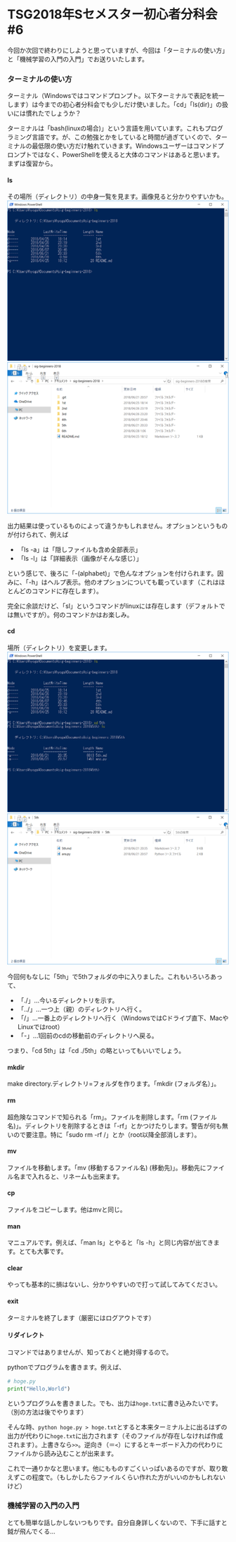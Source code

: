 # TSG2018年Sセメスター初心者分科会\#6
今回か次回で終わりにしようと思っていますが、今回は「ターミナルの使い方」と「機械学習の入門の入門」でお送りいたします。

### ターミナルの使い方
ターミナル（Windowsではコマンドプロンプト。以下ターミナルで表記を統一します）は今までの初心者分科会でも少しだけ使いました。「cd」「ls(dir)」の扱いには慣れたでしょうか？

ターミナルは「bash(linuxの場合)」という言語を用いています。これもプログラミング言語です。が、この勉強とかをしていると時間が過ぎていくので、ターミナルの最低限の使い方だけ触れていきます。Windowsユーザーはコマンドプロンプトではなく、PowerShellを使えると大体のコマンドはあると思います。まずは復習から。

#### ls
その場所（ディレクトリ）の中身一覧を見ます。画像見ると分かりやすいかも。
![ターミナル上でのlsの様子](./ls.png)
![エクスプローラーとの対応](./ls2.png)

出力結果は使っているものによって違うかもしれません。オプションというものが付けられて、例えば

* 「ls -a」は「隠しファイルも含め全部表示」
* 「ls -l」は「詳細表示（画像がそんな感じ）」

という感じで、後ろに「-(alphabet)」で色んなオプションを付けられます。因みに、「-h」はヘルプ表示。他のオプションについても載っています（これはほとんどのコマンドに存在します）。<br>

完全に余談だけど、「sl」というコマンドがlinuxには存在します（デフォルトでは無いですが）。何のコマンドかはお楽しみ。

#### cd
場所（ディレクトリ）を変更します。
![ターミナル上でのcd](./cd.png)
![エクスプローラーとの対応](./cd2.png)

今回何もなしに「5th」で5thフォルダの中に入りました。これもいろいろあって、

* 「./」…今いるディレクトリを示す。
* 「../」…一つ上（親）のディレクトリへ行く。
* 「/」…一番上のディレクトリへ行く（WindowsではCドライブ直下、MacやLinuxではroot）
* 「-」…1回前のcdの移動前のディレクトリへ戻る。

つまり、「cd 5th」は「cd ./5th」の略といってもいいでしょう。

#### mkdir
make directory.ディレクトリ=フォルダを作ります。「mkdir (フォルダ名）」。

#### rm
超危険なコマンドで知られる「rm」。ファイルを削除します。「rm (ファイル名)」。ディレクトリを削除するときは「-rf」とかつけたりします。警告が何も無いので要注意。特に「sudo rm -rf /」とか（root以降全部消します）。

#### mv
ファイルを移動します。「mv (移動するファイル名) (移動先)」。移動先にファイル名まで入れると、リネームも出来ます。

#### cp
ファイルをコピーします。他はmvと同じ。

#### man
マニュアルです。例えば、「man ls」とやると「ls -h」と同じ内容が出てきます。とても大事です。

#### clear
やっても基本的に損はないし、分かりやすいので打って試してみてください。

#### exit
ターミナルを終了します（厳密にはログアウトです）

#### リダイレクト
コマンドではありませんが、知っておくと絶対得するので。

pythonでプログラムを書きます。例えば、
```python
# hoge.py
print("Hello,World")
```
というプログラムを書きました。でも、出力は`hoge.txt`に書き込みたいです。（別の方法は後でやります）

そんな時、`python hoge.py > hoge.txt`とすると本来ターミナル上に出るはずの出力が代わりに`hoge.txt`に出力されます（そのファイルが存在しなければ作成されます）。上書きなら`>>`。逆向き（＝`<`）にするとキーボード入力の代わりにファイルから読み込むことが出来ます。

これで一通りかなと思います。他にもものすごくいっぱいあるのですが、取り敢えずこの程度で。（もしかしたらファイルくらい作れた方がいいのかもしれないけど）

### 機械学習の入門の入門
とても簡単な話しかしないつもりです。自分自身詳しくないので、下手に話すと鉞が飛んでくる…

